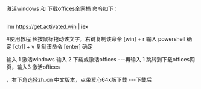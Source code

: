 #
激活windows 和 下载offices全家桶 命令如下：
##
irm https://get.activated.win | iex

#使用教程
长按鼠标拖动该文字，右键复制该命令 
[win] + r 输入 powershell 确定
[ctrl] + v 复制该命令 
[enter] 确定


输入 1 激活windows
输入 2 下载或激活offices 
---再输入 1 跳转到下载offices网页，输入3 激活offices


，右下角选择zh_cn 中文版本，点带爱心64x版下载
---下载后

